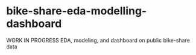 # bike-share-eda-modelling-dashboard
WORK IN PROGRESS
EDA, modeling, and dashboard on public bike-share data
